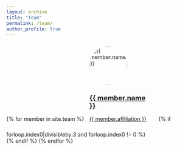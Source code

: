 ```yaml
---
layout: archive
title: "Team"
permalink: /team/
author_profile: true
---
```


<div class="team-members">
    {% for member in site.team %}
        <div class="team-member" style="display: inline-block; width: 33.33%; padding: 10px;">
            <a href="{{ member.url }}" target="_blank" rel="noopener noreferrer">
                <img src="{{ member.image }}" alt="{{ member.name }}" style="border-radius: 50%; width: 100px;">
                <h2 style="font-size: 18px;">{{ member.name }}</h2>
                <p style="font-size: 14px;">{{ member.affiliation }}</p>
            </a>
        </div>
        {% if forloop.index0|divisibleby:3 and forloop.index0 != 0 %}
            <div style="clear: both;"></div>
        {% endif %}
    {% endfor %}
</div>
